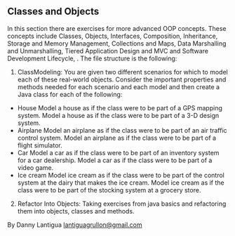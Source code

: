 ## Classes and Objects

In this section there are exercises for more advanced OOP concepts. These concepts include Classes, Objects, Interfaces, Composition, Inheritance, Storage and Memory Management, Collections and Maps, Data Marshalling and Unmarshalling, Tiered Application Design and MVC and Software Development Lifecycle, . The file structure is the following:

1. ClassModeling: You are given two different scenarios for which to model each of these real-world objects.  Consider the important properties and methods needed for each scenario and each model and then create a Java class for each of the following:

* House
    Model a house as if the class were to be part of a GPS mapping system.
    Model a house as if the class were to be part of a 3-D design system.
* Airplane
    Model an airplane as if the class were to be part of an air traffic control system.
    Model an airplane as if the class were to be part of a flight simulator.
* Car
    Model a car as if the class were to be part of an inventory system for a car dealership.
    Model a car as if the class were to be part of a video game.
* Ice cream
    Model ice cream as if the class were to be part of the control system at the dairy that makes the ice cream.
    Model ice cream as if the class were to be part of the stocking system at a grocery store.

2. Refactor Into Objects: Taking exercises from java basics and refactoring them into objects, classes and methods.

By Danny Lantigua
lantiguagrullon@gmail.com
